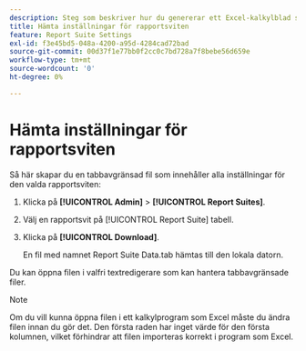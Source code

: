 ```yaml
---
description: Steg som beskriver hur du genererar ett Excel-kalkylblad som innehåller alla inställningar för den valda rapportsviten.
title: Hämta inställningar för rapportsviten
feature: Report Suite Settings
exl-id: f3e45bd5-048a-4200-a95d-4284cad72bad
source-git-commit: 00d37f1e77bb0f2cc0c7bd728a7f8bebe56d659e
workflow-type: tm+mt
source-wordcount: '0'
ht-degree: 0%

---
```


# Hämta inställningar för rapportsviten

Så här skapar du en tabbavgränsad fil som innehåller alla inställningar för den valda rapportsviten:

1. Klicka på **[!UICONTROL Admin]** > **[!UICONTROL Report Suites]**.

2. Välj en rapportsvit på [!UICONTROL Report Suite] tabell.

3. Klicka på **[!UICONTROL Download]**.

   En fil med namnet Report Suite Data.tab hämtas till den lokala datorn.

Du kan öppna filen i valfri textredigerare som kan hantera tabbavgränsade filer.

>[!NOTE]
>
>   Om du vill kunna öppna filen i ett kalkylprogram som Excel måste du ändra filen innan du gör det. Den första raden har inget värde för den första kolumnen, vilket förhindrar att filen importeras korrekt i program som Excel.
